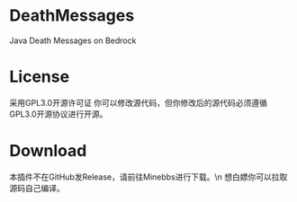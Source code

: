 # DeathMessages
Java Death Messages on Bedrock

# License
采用GPL3.0开源许可证
你可以修改源代码，但你修改后的源代码必须遵循GPL3.0开源协议进行开源。

# Download
本插件不在GitHub发Release，请前往Minebbs进行下载。\n
想白嫖你可以拉取源码自己编译。
